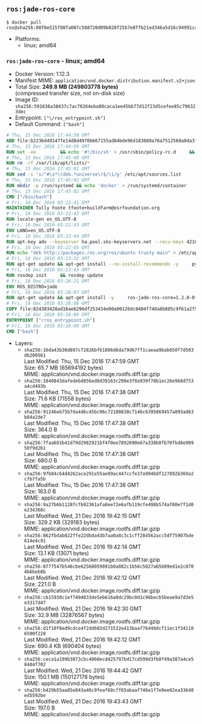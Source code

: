 ## `ros:jade-ros-core`

```console
$ docker pull ros@sha256:08f0e515f88fa007c588720d09b028f25b7e8ffb21ed346a5d16c94991cabbd8
```

-	Platforms:
	-	linux; amd64

### `ros:jade-ros-core` - linux; amd64

-	Docker Version: 1.12.3
-	Manifest MIME: `application/vnd.docker.distribution.manifest.v2+json`
-	Total Size: **249.8 MB (249803778 bytes)**  
	(compressed transfer size, not on-disk size)
-	Image ID: `sha256:591636a38437c7ac70264eba00caca1ee45bb77d12f23d5cefee85c796323dec`
-	Entrypoint: `["\/ros_entrypoint.sh"]`
-	Default Command: `["bash"]`

```dockerfile
# Thu, 15 Dec 2016 17:44:58 GMT
ADD file:b2236d49147fe14d8d4970b667155ad84bde96d183889a76a7512560a0da3f82 in / 
# Thu, 15 Dec 2016 17:44:59 GMT
RUN set -xe 		&& echo '#!/bin/sh' > /usr/sbin/policy-rc.d 	&& echo 'exit 101' >> /usr/sbin/policy-rc.d 	&& chmod +x /usr/sbin/policy-rc.d 		&& dpkg-divert --local --rename --add /sbin/initctl 	&& cp -a /usr/sbin/policy-rc.d /sbin/initctl 	&& sed -i 's/^exit.*/exit 0/' /sbin/initctl 		&& echo 'force-unsafe-io' > /etc/dpkg/dpkg.cfg.d/docker-apt-speedup 		&& echo 'DPkg::Post-Invoke { "rm -f /var/cache/apt/archives/*.deb /var/cache/apt/archives/partial/*.deb /var/cache/apt/*.bin || true"; };' > /etc/apt/apt.conf.d/docker-clean 	&& echo 'APT::Update::Post-Invoke { "rm -f /var/cache/apt/archives/*.deb /var/cache/apt/archives/partial/*.deb /var/cache/apt/*.bin || true"; };' >> /etc/apt/apt.conf.d/docker-clean 	&& echo 'Dir::Cache::pkgcache ""; Dir::Cache::srcpkgcache "";' >> /etc/apt/apt.conf.d/docker-clean 		&& echo 'Acquire::Languages "none";' > /etc/apt/apt.conf.d/docker-no-languages 		&& echo 'Acquire::GzipIndexes "true"; Acquire::CompressionTypes::Order:: "gz";' > /etc/apt/apt.conf.d/docker-gzip-indexes 		&& echo 'Apt::AutoRemove::SuggestsImportant "false";' > /etc/apt/apt.conf.d/docker-autoremove-suggests
# Thu, 15 Dec 2016 17:45:00 GMT
RUN rm -rf /var/lib/apt/lists/*
# Thu, 15 Dec 2016 17:45:01 GMT
RUN sed -i 's/^#\s*\(deb.*universe\)$/\1/g' /etc/apt/sources.list
# Thu, 15 Dec 2016 17:45:02 GMT
RUN mkdir -p /run/systemd && echo 'docker' > /run/systemd/container
# Thu, 15 Dec 2016 17:45:02 GMT
CMD ["/bin/bash"]
# Fri, 16 Dec 2016 03:22:41 GMT
MAINTAINER Tully Foote tfoote+buildfarm@osrfoundation.org
# Fri, 16 Dec 2016 03:22:43 GMT
RUN locale-gen en_US.UTF-8
# Fri, 16 Dec 2016 03:22:43 GMT
ENV LANG=en_US.UTF-8
# Fri, 16 Dec 2016 03:22:44 GMT
RUN apt-key adv --keyserver ha.pool.sks-keyservers.net --recv-keys 421C365BD9FF1F717815A3895523BAEEB01FA116
# Fri, 16 Dec 2016 03:22:45 GMT
RUN echo "deb http://packages.ros.org/ros/ubuntu trusty main" > /etc/apt/sources.list.d/ros-latest.list
# Fri, 16 Dec 2016 03:23:32 GMT
RUN apt-get update && apt-get install --no-install-recommends -y     python-rosdep     python-rosinstall     python-vcstools     && rm -rf /var/lib/apt/lists/*
# Fri, 16 Dec 2016 03:23:43 GMT
RUN rosdep init     && rosdep update
# Fri, 16 Dec 2016 03:26:21 GMT
ENV ROS_DISTRO=jade
# Fri, 16 Dec 2016 03:28:07 GMT
RUN apt-get update && apt-get install -y     ros-jade-ros-core=1.2.0-0*     && rm -rf /var/lib/apt/lists/*
# Fri, 16 Dec 2016 03:28:08 GMT
COPY file:824303428ad16ae6296df253434e00a00126dc8404f740a8b885c9f61a2f5fcb in / 
# Fri, 16 Dec 2016 03:28:09 GMT
ENTRYPOINT ["/ros_entrypoint.sh"]
# Fri, 16 Dec 2016 03:28:09 GMT
CMD ["bash"]
```

-	Layers:
	-	`sha256:16da43b30d897cf2826bf61806d6da79d67ff1caeaa9bab650f7d503db200561`  
		Last Modified: Thu, 15 Dec 2016 17:47:59 GMT  
		Size: 65.7 MB (65694192 bytes)  
		MIME: application/vnd.docker.image.rootfs.diff.tar.gzip
	-	`sha256:1840843dafedebd856ed6d39163c298e3f8a939f78b1ec26e9b8d753a4cd493b`  
		Last Modified: Thu, 15 Dec 2016 17:47:38 GMT  
		Size: 71.6 KB (71558 bytes)  
		MIME: application/vnd.docker.image.rootfs.diff.tar.gzip
	-	`sha256:91246eb75b7da4d6c45bc96c72180830c7146c6395069457a893ad63b84a2de7`  
		Last Modified: Thu, 15 Dec 2016 17:47:38 GMT  
		Size: 364.0 B  
		MIME: application/vnd.docker.image.rootfs.diff.tar.gzip
	-	`sha256:7faa681b41d79d2982921bf4f0ee7892690e67a338b8fb70fbd8e90950f9d2b1`  
		Last Modified: Thu, 15 Dec 2016 17:47:38 GMT  
		Size: 680.0 B  
		MIME: application/vnd.docker.image.rootfs.diff.tar.gzip
	-	`sha256:97b84c64d4262ace291e55ae89ac447ccfe37a9946df127892b369a2cfb7fa5b`  
		Last Modified: Thu, 15 Dec 2016 17:47:38 GMT  
		Size: 163.0 B  
		MIME: application/vnd.docker.image.rootfs.diff.tar.gzip
	-	`sha256:9a27b6b1128fcfb92361afa8ee72e6afb119cfe498b574af00e7f1d0e234368c`  
		Last Modified: Wed, 21 Dec 2016 19:42:15 GMT  
		Size: 329.2 KB (329183 bytes)  
		MIME: application/vnd.docker.image.rootfs.diff.tar.gzip
	-	`sha256:862fbdab822ffe22dbda43b7aa0a8c3c1cff284562acc5df75907bde614e4c91`  
		Last Modified: Wed, 21 Dec 2016 19:42:14 GMT  
		Size: 13.1 KB (13071 bytes)  
		MIME: application/vnd.docker.image.rootfs.diff.tar.gzip
	-	`sha256:8777547b546cbe62568059891b0a882c1b56c5027a65b09ed1e2c8704b6beb8b`  
		Last Modified: Wed, 21 Dec 2016 19:42:12 GMT  
		Size: 221.0 B  
		MIME: application/vnd.docker.image.rootfs.diff.tar.gzip
	-	`sha256:cb15930c1ef7494833de5eb616a0dc29bc0d1c96becb5beae9a7d3e5e3317d47`  
		Last Modified: Wed, 21 Dec 2016 19:42:30 GMT  
		Size: 32.9 MB (32876567 bytes)  
		MIME: application/vnd.docker.image.rootfs.diff.tar.gzip
	-	`sha256:d1f10f8ed9cdce4f2dd602d271532e413baaf76d40dcf11ec1f341106500f228`  
		Last Modified: Wed, 21 Dec 2016 19:42:12 GMT  
		Size: 690.4 KB (690404 bytes)  
		MIME: application/vnd.docker.image.rootfs.diff.tar.gzip
	-	`sha256:ceca1a199b3073cbc4060ecd425797bd17cd599d3fb0f49a387a4ce58404f702`  
		Last Modified: Wed, 21 Dec 2016 19:44:42 GMT  
		Size: 150.1 MB (150127178 bytes)  
		MIME: application/vnd.docker.image.rootfs.diff.tar.gzip
	-	`sha256:b429b55aa85e843a46c9feaf68cff65abaaf746e1f7e0ee02ea33648ed5592be`  
		Last Modified: Wed, 21 Dec 2016 19:43:43 GMT  
		Size: 197.0 B  
		MIME: application/vnd.docker.image.rootfs.diff.tar.gzip

